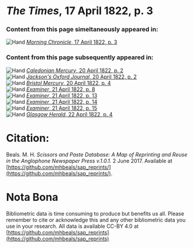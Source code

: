 # *The Times*, 17 April 1822, p. 3  
  
### Content from this page simeltaneously appeared in:  
![Hand](http://scissorsandpaste.net/wp-content/uploads/2017/06/smallhandpointer.png) [*Morning Chronicle*, 17 April 1822, p. 3](https://mhbeals.github.io/sap_html/Morning-Chronicle/Morning-Chronicle-17-April-1822-p-3)  
  
### Content from this page subsequently appeared in:  
![Hand](http://scissorsandpaste.net/wp-content/uploads/2017/06/smallhandpointer.png) [*Caledonian Mercury*, 20 April 1822, p. 2](https://mhbeals.github.io/sap_html/Caledonian-Mercury/Caledonian-Mercury-20-April-1822-p-2)  
![Hand](http://scissorsandpaste.net/wp-content/uploads/2017/06/smallhandpointer.png) [*Jackson's Oxford Journal*, 20 April 1822, p. 2](https://mhbeals.github.io/sap_html/Jackson's-Oxford-Journal/Jackson's-Oxford-Journal-20-April-1822-p-2)  
![Hand](http://scissorsandpaste.net/wp-content/uploads/2017/06/smallhandpointer.png) [*Bristol Mercury*, 20 April 1822, p. 4](https://mhbeals.github.io/sap_html/Bristol-Mercury/Bristol-Mercury-20-April-1822-p-4)  
![Hand](http://scissorsandpaste.net/wp-content/uploads/2017/06/smallhandpointer.png) [*Examiner*, 21 April 1822, p. 8](https://mhbeals.github.io/sap_html/Examiner/Examiner-21-April-1822-p-8)  
![Hand](http://scissorsandpaste.net/wp-content/uploads/2017/06/smallhandpointer.png) [*Examiner*, 21 April 1822, p. 13](https://mhbeals.github.io/sap_html/Examiner/Examiner-21-April-1822-p-13)  
![Hand](http://scissorsandpaste.net/wp-content/uploads/2017/06/smallhandpointer.png) [*Examiner*, 21 April 1822, p. 14](https://mhbeals.github.io/sap_html/Examiner/Examiner-21-April-1822-p-14)  
![Hand](http://scissorsandpaste.net/wp-content/uploads/2017/06/smallhandpointer.png) [*Examiner*, 21 April 1822, p. 15](https://mhbeals.github.io/sap_html/Examiner/Examiner-21-April-1822-p-15)  
![Hand](http://scissorsandpaste.net/wp-content/uploads/2017/06/smallhandpointer.png) [*Glasgow Herald*, 22 April 1822, p. 4](https://mhbeals.github.io/sap_html/Glasgow-Herald/Glasgow-Herald-22-April-1822-p-4)  


# Citation: 

Beals. M. H. *Scissors and Paste Database: A Map of Reprinting and Reuse in the Anglophone Newspaper Press v.1.0.1.* 2 June 2017. Available at [https://github.com/mhbeals/sap_reprints/](https://github.com/mhbeals/sap_reprints/). 

# Nota Bona

Bibliometric data is time consuming to produce but benefits us all. Please remember to cite or acknowledge this and any other bibliometric data you use in your research. All data is available CC-BY 4.0 at [https://github.com/mhbeals/sap_reprints](https://github.com/mhbeals/sap_reprints)